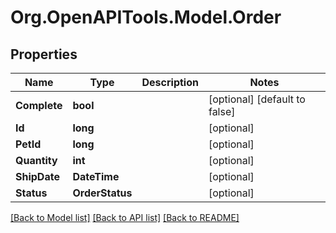 # Org.OpenAPITools.Model.Order

## Properties

Name | Type | Description | Notes
------------ | ------------- | ------------- | -------------
**Complete** | **bool** |  | [optional] [default to false]
**Id** | **long** |  | [optional] 
**PetId** | **long** |  | [optional] 
**Quantity** | **int** |  | [optional] 
**ShipDate** | **DateTime** |  | [optional] 
**Status** | **OrderStatus** |  | [optional] 

[[Back to Model list]](../README.md#documentation-for-models) [[Back to API list]](../README.md#documentation-for-api-endpoints) [[Back to README]](../README.md)

